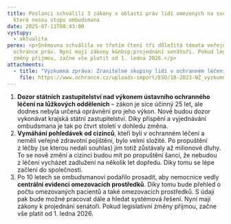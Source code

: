 ```yaml
---
title: Poslanci schválili 3 zákony v oblasti práv lidí omezených na svobodě,
  které nesou stopu ombudsmana
date: 2025-07-11T08:43:00
vystupy:
  - aktualita
perex: <p>Sněmovna schválila ve třetím čtení tři důležitá témata veřejného
  ochránce práv. Nyní mají zákony k&nbsp;projednání senátoři. Pokud legislativní
  změny přijmou, začne vše platit od 1. ledna 2026.</p>
attachments:
  - title: "Výzkumná zpráva: Zranitelné skupiny lidí v ochranném léčení"
    file: https://www.ochrance.cz/uploads-import/ESO/10-2023-NZ_vyzkumna_zprava.pdf
---
```

<ol>
<li>
<strong>Dozor státních zastupitelství nad výkonem ústavního ochranného léčení na lůžkových odděleních</strong> – zákon je sice účinný 25 let, ale dodnes nebyla určená oprávnění pro jeho výkon. Nově budou dozor vykonávat krajská státní zastupitelství. Díky přispění a vyjednávání ombudsmana je tak po čtvrt století v&nbsp;dohledu změna.</li>
<li>
<strong>Vymáhání pohledávek od cizinců</strong>, kteří byli v&nbsp;ochranném léčení a neměli veřejné zdravotní pojištění, bylo velmi složité. Po propuštění z&nbsp;léčby (se kterou nedali souhlas) jim totiž zůstávaly až milionové dluhy. To se nově změní a cizinci budou mít po propuštění šanci, že nebudou z&nbsp;léčení vycházet zadlužení na několik let dopředu. Díky tomu se lépe začlení do společnosti.</li>
<li>Po 10 letech se ombudsmanovi podařilo prosadit, aby nemocnice vedly 
<strong>centrální evidenci omezovacích prostředků</strong>. Díky tomu bude přehled o počtu omezovaných pacientů a také omezovacích prostředků. S&nbsp;údaji pak bude možné pracovat dále a hledat systémová řešení. Nyní mají zákony k&nbsp;projednání senátoři. Pokud legislativní změny přijmou, začne vše platit od 1. ledna 2026.</li></ol>
